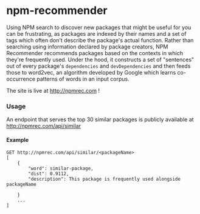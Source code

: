 # npm-recommender
Using NPM search to discover new packages that might be useful for you can be frustrating, as packages are indexed by their names and a set of tags which often don't describe the package's actual function. Rather than searching using information declared by package creators, NPM Recommender recommends packages based on the contexts in which they're frequently used. Under the hood, it constructs a set of "sentences" out of every package's `dependencies` and `devDependencies` and then feeds those to word2vec, an algorithm developed by Google which learns co-occurrence patterns of words in an input corpus.

The site is live at http://npmrec.com !

### Usage
An endpoint that serves the top 30 similar packages is publicly available at http://npmrec.com/api/similar

#### Example
```
GET http://npmrec.com/api/similar/<packageName>
[
	{	
		"word": similar-package,
		"dist": 0.9112,
		"description": This package is frequently used alongside packageName

	}
	...
]
```
